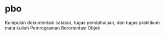 # pbo
 Kumpulan dokumentasi catatan, tugas pendahuluan, dan tugas praktikum mata kuliah Pemrograman Berorientasi Objek
